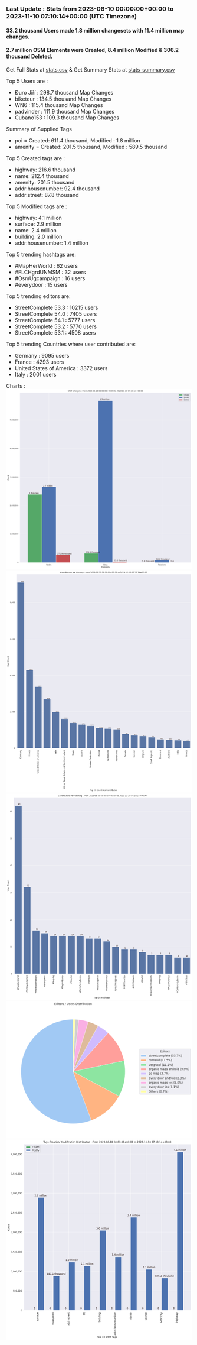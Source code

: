 ### Last Update : Stats from 2023-06-10 00:00:00+00:00 to 2023-11-10 07:10:14+00:00 (UTC Timezone)

#### 33.2 thousand Users made 1.8 million changesets with 11.4 million map changes.
#### 2.7 million OSM Elements were Created, 8.4 million Modified & 306.2 thousand Deleted.
Get Full Stats at [stats.csv](/stats/fieldmappers/Daily/stats.csv)
 & Get Summary Stats at [stats_summary.csv](/stats/fieldmappers/Daily/stats_summary.csv)

Top 5 Users are : 
- Đuro Jiří : 298.7 thousand Map Changes
- biketeur : 134.5 thousand Map Changes
- WN6 : 115.4 thousand Map Changes
- padvinder : 111.9 thousand Map Changes
- Cubano153 : 109.3 thousand Map Changes

Summary of Supplied Tags
- poi = Created: 611.4 thousand, Modified : 1.8 million
- amenity = Created: 201.5 thousand, Modified : 589.5 thousand


Top 5 Created tags are :
- highway: 216.6 thousand
- name: 212.4 thousand
- amenity: 201.5 thousand
- addr:housenumber: 92.4 thousand
- addr:street: 87.8 thousand


Top 5 Modified tags are :
- highway: 4.1 million
- surface: 2.9 million
- name: 2.4 million
- building: 2.0 million
- addr:housenumber: 1.4 million


Top 5 trending hashtags are:
- #MapHerWorld : 62 users
- #FLCHgrdUNMSM : 32 users
- #OsmUgcampaign : 16 users
- #everydoor : 15 users


Top 5 trending editors are:
- StreetComplete 53.3 : 10215 users
- StreetComplete 54.0 : 7405 users
- StreetComplete 54.1 : 5777 users
- StreetComplete 53.2 : 5770 users
- StreetComplete 53.1 : 4508 users


Top 5 trending Countries where user contributed are:
- Germany : 9095 users
- France : 4293 users
- United States of America : 3372 users
- Italy : 2001 users


 Charts : 
![Alt text](./stats_osm_changes.png) 
![Alt text](./stats_users_per_country.png) 
![Alt text](./stats_users_per_hashtag.png) 
![Alt text](./stats_editors_pie_chart.png) 
![Alt text](./stats_tags.png) 
